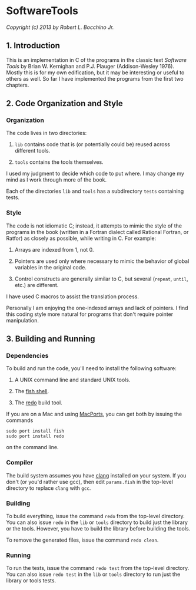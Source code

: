 SoftwareTools
=============

*Copyright (c) 2013 by Robert L. Bocchino Jr.*

## 1. Introduction ##

This is an implementation in C of the programs in the classic text *Software
Tools* by Brian W. Kernighan and P.J. Plauger (Addison-Wesley 1976). Mostly
this is for my own edification, but it may be interesting or useful to others
as well. So far I have implemented the programs from the first two chapters.

## 2. Code Organization and Style ##

### Organization ###

The code lives in two directories:

1. `lib` contains code that is (or potentially could be) reused across
   different tools.

2. `tools` contains the tools themselves.

I used my judgment to decide which code to put where. I may change my mind as
I work through more of the book.

Each of the directories `lib` and `tools` has a subdirectory `tests` containing
tests.

### Style ###

The code is not idiomatic C; instead, it attempts to mimic the style of the
programs in the book (written in a Fortran dialect called Rational Fortran, or
Ratfor) as closely as possible, while writing in C.  For example:

1. Arrays are indexed from 1, not 0.

2. Pointers are used only where necessary to mimic the behavior of global
   variables in the original code.

3. Control constructs are generally similar to C, but several (`repeat`,
   `until`, etc.) are different.

I have used C macros to assist the translation process.

Personally I am enjoying the one-indexed arrays and lack of pointers. I find
this coding style more natural for programs that don't require pointer
manipulation.

## 3. Building and Running ##

### Dependencies ###

To build and run the code, you'll need to install the following software:

1. A UNIX command line and standard UNIX tools.

2. The [fish shell](http://fishshell.com).

3. The [redo](https://github.com/apenwarr/redo) build tool.

If you are on a Mac and using [MacPorts](http://www.macports.org), you can get
both by issuing the commands

    sudo port install fish
    sudo port install redo

on the command line.

### Compiler ###

The build system assumes you have [clang](http://clang.llvm.org) installed on
your system. If you don't (or you'd rather use gcc), then edit `params.fish` in
the top-level directory to replace `clang` with `gcc`.

### Building ###

To build everything, issue the command `redo` from the top-level directory. You
can also issue `redo` in the `lib` or `tools` directory to build just the
library or the tools. However, you have to build the library before building
the tools. 

To remove the generated files, issue the command `redo clean`.

### Running ###

To run the tests, issue the command `redo test` from the top-level directory.
You can also issue `redo test` in the `lib` or `tools` directory to run just
the library or tools tests.

